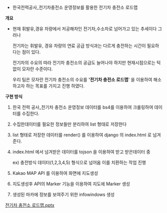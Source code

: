 
- 한국전력공사_전기차충전소 운영정보를 활용한 전기차 충전소 로드맵
    
    

**개요** 

- 현재 휘발유,경유 차량에서 저공해차인 전기차,수소차로 넘어가고 있는 추세이다 그러나
    
    전기차는 휘발유, 경유 차량의 연료 공급 방식과는 다르게 충전하는 시간이 필요하다는 점이 있다. 
    
    전기차의 수요의 따라 전기차 충전소의 공급도 늘어나야 하지만 현재시점으로는 턱없이 모자란 수준이다.
    
    우리 팀은 모자란 전기차 충전소의 수요를 **'전기차 충전소 로드맵**' 을 이용하여 해소하고자 하는 목표를 가지고 진행 하였다. 
    

**구현 방식** 

1. 한국 전력 공사_전기차 충전소 운영정보 데이터를 bs4를 이용하여 크롤링하여 데이터를 수집한다. 
2. 수집한데이터를 필요한 정보들만 분리하여 list 형태로 저장한다
3. list 형태로 저장한 데이터를 render() 를 이용하여 django 의 index.html 로 넘겨준다.
4. index.html 에서 넘겨받은 데이터를 tojson 을 이용하여 받고 받은데이터 중 
    
    ex) 충전방식 데이터(1,2,3,4,5)  형식으로 넘어옴 이를 치환하는 작업 진행 
    
5. Kakao MAP API 를 이용하여 화면에 지도생성
6. 지도생성후 API의 Marker 기능을 이용하여 지도에 Marker 생성 
7. 생성된 마카에 정보를 보여주기 위한 infowindows 생성

[전기차 충전소 로드맵.pptx](https://github.com/kosaf1996/electriccity_django/files/7759875/default.pptx)
